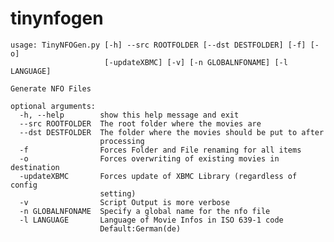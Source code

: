 tinynfogen
==========


    usage: TinyNFOGen.py [-h] --src ROOTFOLDER [--dst DESTFOLDER] [-f] [-o]
                         [-updateXBMC] [-v] [-n GLOBALNFONAME] [-l LANGUAGE]

    Generate NFO Files

    optional arguments:
      -h, --help        show this help message and exit
      --src ROOTFOLDER  The root folder where the movies are
      --dst DESTFOLDER  The folder where the movies should be put to after
                        processing
      -f                Forces Folder and File renaming for all items
      -o                Forces overwriting of existing movies in destination
      -updateXBMC       Forces update of XBMC Library (regardless of config
                        setting)
      -v                Script Output is more verbose
      -n GLOBALNFONAME  Specify a global name for the nfo file
      -l LANGUAGE       Language of Movie Infos in ISO 639-1 code
                        Default:German(de)
